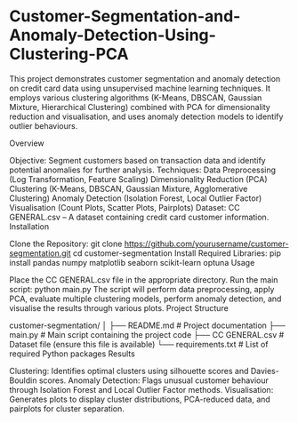 # Customer-Segmentation-and-Anomaly-Detection-Using-Clustering-PCA


This project demonstrates customer segmentation and anomaly detection on credit card data using unsupervised machine learning techniques. It employs various clustering algorithms (K-Means, DBSCAN, Gaussian Mixture, Hierarchical Clustering) combined with PCA for dimensionality reduction and visualisation, and uses anomaly detection models to identify outlier behaviours.

Overview

Objective:
Segment customers based on transaction data and identify potential anomalies for further analysis.
Techniques:
Data Preprocessing (Log Transformation, Feature Scaling)
Dimensionality Reduction (PCA)
Clustering (K-Means, DBSCAN, Gaussian Mixture, Agglomerative Clustering)
Anomaly Detection (Isolation Forest, Local Outlier Factor)
Visualisation (Count Plots, Scatter Plots, Pairplots)
Dataset:
CC GENERAL.csv – A dataset containing credit card customer information.
Installation

Clone the Repository:
git clone https://github.com/yourusername/customer-segmentation.git
cd customer-segmentation
Install Required Libraries:
pip install pandas numpy matplotlib seaborn scikit-learn optuna
Usage

Place the CC GENERAL.csv file in the appropriate directory.
Run the main script:
python main.py
The script will perform data preprocessing, apply PCA, evaluate multiple clustering models, perform anomaly detection, and visualise the results through various plots.
Project Structure

customer-segmentation/
│
├── README.md            # Project documentation
├── main.py              # Main script containing the project code
├── CC GENERAL.csv       # Dataset file (ensure this file is available)
└── requirements.txt     # List of required Python packages
Results

Clustering:
Identifies optimal clusters using silhouette scores and Davies-Bouldin scores.
Anomaly Detection:
Flags unusual customer behaviour through Isolation Forest and Local Outlier Factor methods.
Visualisation:
Generates plots to display cluster distributions, PCA-reduced data, and pairplots for cluster separation.
